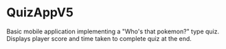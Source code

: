 # QuizAppV5

Basic mobile application implementing a "Who's that pokemon?" type quiz. Displays player score and time taken to complete quiz at the end.
